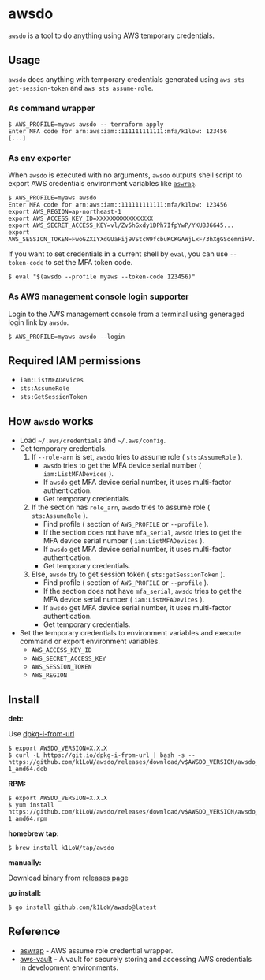 # awsdo

`awsdo` is a tool to do anything using AWS temporary credentials.

## Usage

`awsdo` does anything with temporary credentials generated using `aws sts get-session-token` and `aws sts assume-role`.

### As command wrapper

``` console
$ AWS_PROFILE=myaws awsdo -- terraform apply
Enter MFA code for arn:aws:iam::111111111111:mfa/k1low: 123456
[...]
```

### As env exporter

When `awsdo` is executed with no arguments, `awsdo` outputs shell script to export AWS credentials environment variables like [`aswrap`](https://github.com/fujiwara/aswrap).

``` console
$ AWS_PROFILE=myaws awsdo
Enter MFA code for arn:aws:iam::111111111111:mfa/k1low: 123456
export AWS_REGION=ap-northeast-1
export AWS_ACCESS_KEY_ID=XXXXXXXXXXXXXXXX
export AWS_SECRET_ACCESS_KEY=vl/Zv5hGxdy1DPh7IfpYwP/YKU8J6645...
export AWS_SESSION_TOKEN=FwoGZXIYXdGUaFij9VStcW9fcbuKCKGAWjLxF/3hXgGSoemniFV...
```

If you want to set credentials in a current shell by `eval`, you can use `--token-code` to set the MFA token code.

``` console
$ eval "$(awsdo --profile myaws --token-code 123456)"
```

### As AWS management console login supporter

Login to the AWS management console from a terminal using generaged login link by `awsdo`.

``` console
$ AWS_PROFILE=myaws awsdo --login
```

## Required IAM permissions

- `iam:ListMFADevices`
- `sts:AssumeRole`
- `sts:GetSessionToken`

## How `awsdo` works

- Load `~/.aws/credentials` and `~/.aws/config`.
- Get temporary credentials.
    1. If `--role-arn` is set, `awsdo` tries to assume role ( `sts:AssumeRole` ).
        - `awsdo` tries to get the MFA device serial number ( `iam:ListMFADevices` ).
        - If `awsdo` get MFA device serial number, it uses multi-factor authentication.
        - Get temporary credentials.
    2. If the section has `role_arn`, `awsdo` tries to assume role ( `sts:AssumeRole` ).
        - Find profile ( section of `AWS_PROFILE` or `--profile` ).
        - If the section does not have `mfa_serial`, `awsdo` tries to get the MFA device serial number ( `iam:ListMFADevices` ).
        - If `awsdo` get MFA device serial number, it uses multi-factor authentication.
        - Get temporary credentials.
    3. Else, `awsdo` try to get session token ( `sts:getSessionToken` ).
        - Find profile ( section of `AWS_PROFILE` or `--profile` ).
        - If the section does not have `mfa_serial`, `awsdo` tries to get the MFA device serial number ( `iam:ListMFADevices` ).
        - If `awsdo` get MFA device serial number, it uses multi-factor authentication.
        - Get temporary credentials.
- Set the temporary credentials to environment variables and execute command or export environment variables.
    - `AWS_ACCESS_KEY_ID`
    - `AWS_SECRET_ACCESS_KEY`
    - `AWS_SESSION_TOKEN`
    - `AWS_REGION`

## Install

**deb:**

Use [dpkg-i-from-url](https://github.com/k1LoW/dpkg-i-from-url)

``` console
$ export AWSDO_VERSION=X.X.X
$ curl -L https://git.io/dpkg-i-from-url | bash -s -- https://github.com/k1LoW/awsdo/releases/download/v$AWSDO_VERSION/awsdo_$AWSDO_VERSION-1_amd64.deb
```

**RPM:**

``` console
$ export AWSDO_VERSION=X.X.X
$ yum install https://github.com/k1LoW/awsdo/releases/download/v$AWSDO_VERSION/awsdo_$AWSDO_VERSION-1_amd64.rpm
```

**homebrew tap:**

```console
$ brew install k1LoW/tap/awsdo
```

**manually:**

Download binary from [releases page](https://github.com/k1LoW/awsdo/releases)

**go install:**

```console
$ go install github.com/k1LoW/awsdo@latest
```

## Reference

- [aswrap](https://github.com/fujiwara/aswrap) - AWS assume role credential wrapper.
- [aws-vault](https://github.com/99designs/aws-vault) - A vault for securely storing and accessing AWS credentials in development environments.
